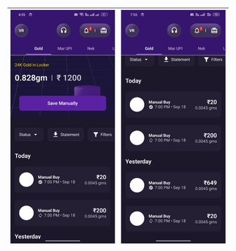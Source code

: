 | ![Image 1](/assets/1.png) | ![Image 2](/assets/2.png) |
|:-------------------------:|:-------------------------:|
